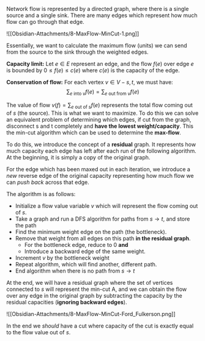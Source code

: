 Network flow is represented by a directed graph, where there is a single source and a single sink. There are many edges which represent how much flow can go through that edge.

![[Obsidian-Attachments/8-MaxFlow-MinCut-1.png]]

Essentially, we want to calculate the maximum flow (units) we can send from the source to the sink through the weighted edges.

**Capacity limit:** Let $e\in E$ represent an edge, and the flow $f(e)$ over edge $e$ is bounded by $0\leq f(e)\leq c(e)$ where $c(e)$ is the capacity of the edge.

**Conservation of flow:** For each vertex $v\in V-{s,t}$, we must have:
$$
\sum_{e \text{ into } v}f(e) = \sum_{e \text{ out from }v}f(e)
$$

The value of flow $v(f) = \sum_{e \text{ out of }s}f(e)$ represents the total flow coming out of $s$ (the source). This is what we want to maximize. To do this we can solve an equivalent problem of determining which edges, if cut from the graph, disconnect s and t completely and **have the lowest weight/capacity**. This the min-cut algorithm which can be used to determine the **max-flow**.

To do this, we introduce the concept of a **residual** graph. It represents how much capacity each edge has left after each run of the following algorithm. At the beginning, it is simply a copy of the original graph.

For the edge which has been maxed out in each iteration, we introduce a *new* reverse edge of the original capacity representing how much flow we can *push back* across that edge.

The algorithm is as follows:
- Initialize a flow value variable $v$ which will represent the flow coming out of $s$.
- Take a graph and run a DFS algorithm for paths from $s\to t$, and store the path
- Find the minimum weight edge on the path (the bottleneck). 
- Remove that weight from all edges on this path **in the residual graph**.
	- For the bottleneck edge, reduce to 0 **and** 
	- Introduce a backward edge of the same weight.
- Increment $v$ by the bottleneck weight
- Repeat algorithm, which will find another, different path.
- End algorithm when there is no path from $s\to t$

At the end, we will have a residual graph where the set of vertices connected to $s$ will represent the min-cut A, and we can obtain the flow over any edge in the original graph by subtracting the capacity by the residual capacities (**ignoring backward edges**).

![[Obsidian-Attachments/8-MaxFlow-MinCut-Ford_Fulkerson.png]]

In the end we *should* have a cut where capacity of the cut is exactly equal to the flow value out of $s$.